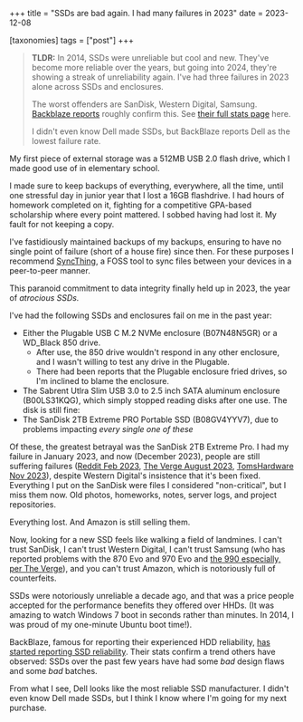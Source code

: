 +++
title = "SSDs are bad again. I had many failures in 2023"
date = 2023-12-08

[taxonomies]
tags = ["post"]
+++


> **TLDR:** In 2014, SSDs were unreliable but cool and new. They've become more reliable over the years, but going into 2024, they're showing a streak of unreliability again. I've had three failures in 2023 alone across SSDs and enclosures.
> 
> The worst offenders are SanDisk, Western Digital, Samsung. [Backblaze reports](https://www.backblaze.com/blog/ssd-edition-2023-mid-year-drive-stats-review/) roughly confirm this. See [their full stats page](https://www.backblaze.com/cloud-storage/resources/hard-drive-test-data) here.
> 
> I didn't even know Dell made SSDs, but BackBlaze reports Dell as the lowest failure rate.

<!-- more -->

My first piece of external storage was a 512MB USB 2.0 flash drive, which I made good use of in elementary school.

I made sure to keep backups of everything, everywhere, all the time, until one stressful day in junior year that I lost a 16GB flashdrive. I had hours of homework completed on it, fighting for a competitive GPA-based scholarship where every point mattered. I sobbed having had lost it. My fault for not keeping a copy.

I've fastidiously maintained backups of my backups, ensuring to have no single point of failure (short of a house fire) since then. For these purposes I recommend [SyncThing](https://syncthing.net/), a FOSS tool to sync files between your devices in a peer-to-peer manner.

This paranoid commitment to data integrity finally held up in 2023, the year of *atrocious SSDs.*

I've had the following SSDs and enclosures fail on me in the past year:

- Either the Plugable USB C M.2 NVMe enclosure (B07N48N5GR) or a WD_Black 850 drive.
  - After use, the 850 drive wouldn't respond in any other enclosure, and I wasn't willing to test any drive in the Plugable.
  - There had been reports that the Plugable enclosure fried drives, so I'm inclined to blame the enclosure.
- The Sabrent Utlra Slim USB 3.0 to 2.5 inch SATA aluminum enclosure (B00LS31KQG), which simply stopped reading disks after one use. The disk is still fine:
- The SanDisk 2TB Extreme PRO Portable SSD (B08GV4YYV7), due to problems impacting *every single one of these*

Of these, the greatest betrayal was the SanDisk 2TB Extreme Pro. I had my failure in January 2023, and now (December 2023), people are still suffering failures ([Reddit Feb 2023](https://www.reddit.com/r/DataHoarder/comments/102l844/sandisk_extreme_2tb_vs_samsung_t7_2tb_they_are/j77w8bv/), [The Verge August 2023](https://www.theverge.com/22291828/sandisk-extreme-pro-portable-my-passport-failure-continued), [TomsHardware Nov 2023](https://www.tomshardware.com/news/sandisk-extreme-pro-failures-are-due-to-design-flaw)), despite Western Digital's insistence that it's been fixed. Everything I put on the SanDisk were files I considered "non-critical", but I miss them now. Old photos, homeworks, notes, server logs, and project repositories. 

Everything lost. And Amazon is still selling them.

Now, looking for a new SSD feels like walking a field of landmines. I can't trust SanDisk, I can't trust Western Digital, I can't trust Samsung (who has reported problems with the 870 Evo and 970 Evo and [the 990 especially, per The Verge](https://www.theverge.com/2023/2/7/23589116/samsung-ssd-990-980-pro-m2-health-failing-defective)), and you can't trust Amazon, which is notoriously full of counterfeits.

SSDs were notoriously unreliable a decade ago, and that was a price people accepted for the performance benefits they offered over HHDs. (It was amazing to watch Windows 7 boot in seconds rather than minutes. In 2014, I was proud of my one-minute Ubuntu boot time!).

BackBlaze, famous for reporting their experienced HDD reliability, [has started reporting SSD reliability](https://www.backblaze.com/blog/ssd-edition-2023-mid-year-drive-stats-review/). Their stats confirm a trend others have observed: SSDs over the past few years have had some *bad* design flaws and some *bad* batches.

From what I see, Dell looks like the most reliable SSD manufacturer. I didn't even know Dell made SSDs, but I think I know where I'm going for my next purchase.